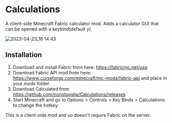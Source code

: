 # Calculations

A client-side Minecraft Fabric calculator mod. Adds a calculator GUI that can be opened with a keybind(default y). 

![2023-04-23_16 14 43](https://user-images.githubusercontent.com/130693918/233845010-d0932903-53ca-4b6c-94bf-ab2d93a2045f.png)

## Installation

1. Download and install Fabric from here: https://fabricmc.net/use
2. Download Fabric API mod from here: https://www.curseforge.com/minecraft/mc-mods/fabric-api and place in your mods folder.
3. Download Calculated from https://github.com/nonstopslip/Calculations/releases
4. Start Minecraft and go to Options > Controls > Key Binds > Calculations to change the hotkey.

This is a client-side mod and so doesn't require Fabric on the server.

